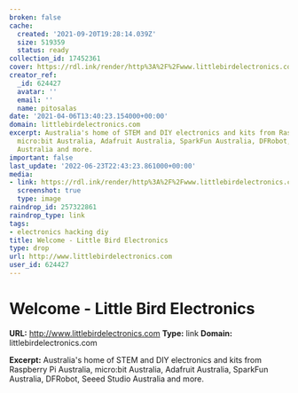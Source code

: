 ```yaml
---
broken: false
cache:
  created: '2021-09-20T19:28:14.039Z'
  size: 519359
  status: ready
collection_id: 17452361
cover: https://rdl.ink/render/http%3A%2F%2Fwww.littlebirdelectronics.com
creator_ref:
  _id: 624427
  avatar: ''
  email: ''
  name: pitosalas
date: '2021-04-06T13:40:23.154000+00:00'
domain: littlebirdelectronics.com
excerpt: Australia's home of STEM and DIY electronics and kits from Raspberry Pi Australia,
  micro:bit Australia, Adafruit Australia, SparkFun Australia, DFRobot, Seeed Studio
  Australia and more.
important: false
last_update: '2022-06-23T22:43:23.861000+00:00'
media:
- link: https://rdl.ink/render/http%3A%2F%2Fwww.littlebirdelectronics.com
  screenshot: true
  type: image
raindrop_id: 257322861
raindrop_type: link
tags:
- electronics hacking diy
title: Welcome - Little Bird Electronics
type: drop
url: http://www.littlebirdelectronics.com
user_id: 624427
---
```


# Welcome - Little Bird Electronics

**URL:** http://www.littlebirdelectronics.com
**Type:** link
**Domain:** littlebirdelectronics.com

**Excerpt:** Australia's home of STEM and DIY electronics and kits from Raspberry Pi Australia, micro:bit Australia, Adafruit Australia, SparkFun Australia, DFRobot, Seeed Studio Australia and more.
